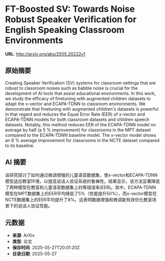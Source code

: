 # FT-Boosted SV: Towards Noise Robust Speaker Verification for English Speaking Classroom Environments

**URL**: http://arxiv.org/abs/2505.20222v1

## 原始摘要

Creating Speaker Verification (SV) systems for classroom settings that are
robust to classroom noises such as babble noise is crucial for the development
of AI tools that assist educational environments. In this work, we study the
efficacy of finetuning with augmented children datasets to adapt the x-vector
and ECAPA-TDNN to classroom environments. We demonstrate that finetuning with
augmented children's datasets is powerful in that regard and reduces the Equal
Error Rate (EER) of x-vector and ECAPA-TDNN models for both classroom datasets
and children speech datasets. Notably, this method reduces EER of the
ECAPA-TDNN model on average by half (a 5 % improvement) for classrooms in the
MPT dataset compared to the ECAPA-TDNN baseline model. The x-vector model shows
an 8 % average improvement for classrooms in the NCTE dataset compared to its
baseline.


## AI 摘要

该研究探讨了如何通过微调增强的儿童语音数据集，使x-vector和ECAPA-TDNN模型适应教室环境，以提高说话人验证系统的鲁棒性。结果显示，该方法显著降低了两种模型在教室和儿童语音数据集上的等错误率(EER)。其中，ECAPA-TDNN模型在MPT数据集上的EER平均降低了5%（性能提升50%），而x-vector模型在NCTE数据集上的EER平均提升了8%。这表明数据增强和微调能有效优化教室场景下的说话人验证性能。

## 元数据

- **来源**: ArXiv
- **类型**: 论文
- **保存时间**: 2025-05-27T20:01:20Z
- **目录日期**: 2025-05-27
